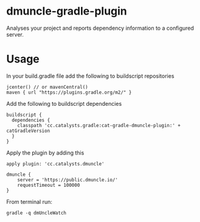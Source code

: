 # dmuncle-gradle-plugin

Analyses your project and reports dependency information to a configured server.

# Usage

In your build.gradle file add the following to buildscript repositories
```
jcenter() // or mavenCentral()
maven { url "https://plugins.gradle.org/m2/" }
```

Add the following to buildscript dependencies
```
buildscript {
  dependencies {
    classpath 'cc.catalysts.gradle:cat-gradle-dmuncle-plugin:' + catGradleVersion
  }
}
```

Apply the plugin by adding this
```
apply plugin: 'cc.catalysts.dmuncle'

dmuncle {
    server = 'https://public.dmuncle.io/'
    requestTimeout = 100000
}
```
From terminal run: 
```
gradle -q dmUncleWatch
```
